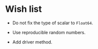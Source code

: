 # Wish list

- Do not fix the type of scalar to `Float64`.

- Use reproducible random numbers.

- Add driver method.
